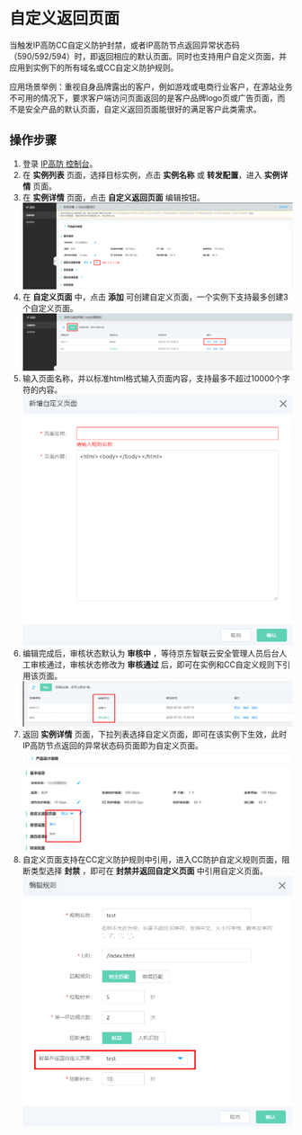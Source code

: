 # 自定义返回页面

当触发IP高防CC自定义防护封禁，或者IP高防节点返回异常状态码（590/592/594）时，即返回相应的默认页面。同时也支持用户自定义页面，并应用到实例下的所有域名或CC自定义防护规则。

应用场景举例：重视自身品牌露出的客户，例如游戏或电商行业客户，在源站业务不可用的情况下，要求客户端访问页面返回的是客户品牌logo页或广告页面，而不是安全产品的默认页面，自定义返回页面能很好的满足客户此类需求。

## 操作步骤
1. 登录 [IP高防 控制台](https://ip-anti-console.jdcloud.com/instancelist)。
2. 在 **实例列表** 页面，选择目标实例，点击 **实例名称** 或 **转发配置**，进入 **实例详情** 页面。
3. 在 **实例详情** 页面，点击 **自定义返回页面** 编辑按钮。</br>
![](../../../../image/Advanced%20Anti-DDoS/self-define%20default%20page01.png)</br>
4. 在 **自定义页面** 中，点击 **添加** 可创建自定义页面，一个实例下支持最多创建3个自定义页面。</br>
![](../../../../image/Advanced%20Anti-DDoS/self-define%20default%20page02.png)</br>
5. 输入页面名称，并以标准html格式输入页面内容，支持最多不超过10000个字符的内容。</br>
![](../../../../image/Advanced%20Anti-DDoS/self-define%20default%20page03.png)</br>
6. 编辑完成后，审核状态默认为 **审核中** ，等待京东智联云安全管理人员后台人工审核通过，审核状态修改为 **审核通过** 后，即可在实例和CC自定义规则下引用该页面。</br>
![](../../../../image/Advanced%20Anti-DDoS/self-define%20default%20page05.png)</br>
7. 返回 **实例详情** 页面，下拉列表选择自定义页面，即可在该实例下生效，此时IP高防节点返回的异常状态码页面即为自定义页面。</br>
![](../../../../image/Advanced%20Anti-DDoS/self-define%20default%20page04.png)</br>
8. 自定义页面支持在CC定义防护规则中引用，进入CC防护自定义规则页面，阻断类型选择 **封禁** ，即可在 **封禁并返回自定义页面** 中引用自定义页面。</br>
![](../../../../image/Advanced%20Anti-DDoS/self-define%20default%20page06.png)</br>
